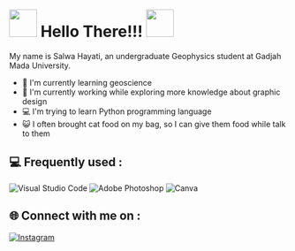 # <img src="https://emojis.slackmojis.com/emojis/images/1577305505/7373/hand_wave.gif?1577305505" width="50" /> Hello There!!! <img src="https://emojis.slackmojis.com/emojis/images/1577305505/7373/hand_wave.gif?1577305505" width="50" />
My name is Salwa Hayati, an undergraduate Geophysics student at Gadjah Mada University. 

- 🌄 I'm currently learning geoscience
- 🎨 I'm currently working while exploring more knowledge about graphic design 
- 💻 I'm trying to learn Python programming language
- 😺 I often brought cat food on my bag, so I can give them food while talk to them 

## 💻 Frequently used :
![Visual Studio Code](https://img.shields.io/badge/-VS%20Code-000000?style=for-the-badge&logo=Visual-studio-code&logoColor=blue) ![Adobe Photoshop](https://img.shields.io/badge/adobephotoshop-%2331A8FF.svg?style=flat-square&logo=adobephotoshop&logoColor=white) ![Canva](https://img.shields.io/badge/Canva-%2300C4CC.svg?style=flat-square&logo=Canva&logoColor=white) 

## 🌐 Connect with me on :
[![Instagram](https://img.shields.io/badge/Instagram-%23E4405F.svg?logo=Instagram&logoColor=white)](https://instagram.com/@hayysalwaa) 
